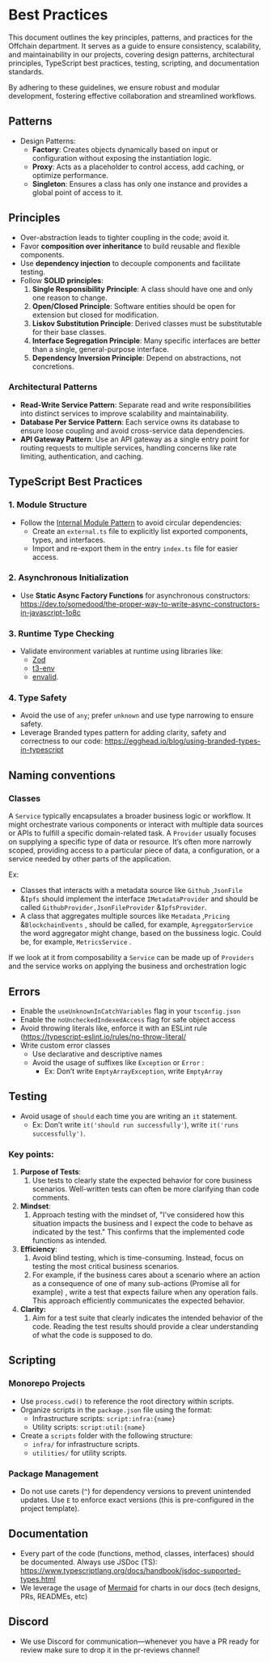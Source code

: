 
# Best Practices

This document outlines the key principles, patterns, and practices for the Offchain department. It serves as a guide to ensure consistency, scalability, and maintainability in our projects, covering design patterns, architectural principles, TypeScript best practices, testing, scripting, and documentation standards.

By adhering to these guidelines, we ensure robust and modular development, fostering effective collaboration and streamlined workflows.

## Patterns

- Design Patterns:
    - **Factory**: Creates objects dynamically based on input or configuration without exposing the instantiation logic.
    - **Proxy**: Acts as a placeholder to control access, add caching, or optimize performance.
    - **Singleton**: Ensures a class has only one instance and provides a global point of access to it.

## **Principles**

- Over-abstraction leads to tighter coupling in the code; avoid it.
- Favor **composition over inheritance** to build reusable and flexible components.
- Use **dependency injection** to decouple components and facilitate testing.
- Follow **SOLID principles**:
    1. **Single Responsibility Principle**: A class should have one and only one reason to change.
    2. **Open/Closed Principle**: Software entities should be open for extension but closed for modification.
    3. **Liskov Substitution Principle**: Derived classes must be substitutable for their base classes.
    4. **Interface Segregation Principle**: Many specific interfaces are better than a single, general-purpose interface.
    5. **Dependency Inversion Principle**: Depend on abstractions, not concretions.

### **Architectural Patterns**

- **Read-Write Service Pattern**: Separate read and write responsibilities into distinct services to improve scalability and maintainability.
- **Database Per Service Pattern**: Each service owns its database to ensure loose coupling and avoid cross-service data dependencies.
- **API Gateway Pattern**: Use an API gateway as a single entry point for routing requests to multiple services, handling concerns like rate limiting, authentication, and caching.

## **TypeScript Best Practices**

### **1. Module Structure**

- Follow the [Internal Module Pattern](https://medium.com/visual-development/how-to-fix-nasty-circular-dependency-issues-once-and-for-all-in-javascript-typescript-a04c987cf0de) to avoid circular dependencies:
    - Create an `external.ts` file to explicitly list exported components, types, and interfaces.
    - Import and re-export them in the entry `index.ts` file for easier access.

### **2. Asynchronous Initialization**

- Use **Static Async Factory Functions** for asynchronous constructors: https://dev.to/somedood/the-proper-way-to-write-async-constructors-in-javascript-1o8c

### **3. Runtime Type Checking**

- Validate environment variables at runtime using libraries like:
    - [Zod](https://zod.dev/)
    - [t3-env](https://github.com/t3-oss/t3-env)
    - [envalid](https://github.com/af/envalid).

### **4. Type Safety**

- Avoid the use of `any`; prefer `unknown` and use type narrowing to ensure safety.
- Leverage Branded types pattern for adding clarity, safety and correctness to our code:
    https://egghead.io/blog/using-branded-types-in-typescript

## Naming conventions

### Classes

A `Service` typically encapsulates a broader business logic or workflow. It might orchestrate various components or interact with multiple data sources or APIs to fulfill a specific domain-related task.
A `Provider` usually focuses on supplying a specific type of data or resource. It’s often more narrowly scoped, providing access to a particular piece of data, a configuration, or a service needed by other parts of the application.

Ex: 

- Classes that interacts with a metadata source like `Github` ,`JsonFile` &`Ipfs`  should implement the interface `IMetadataProvider` and should be called `GithubProvider,JsonFileProvider` &`IpfsProvider`.
- A class that aggregates multiple sources like `Metadata` ,`Pricing` &`BlockchainEvents` , should be called, for example, `AgreggatorService` the word aggregator might change, based on the bussiness logic. Could be, for example, `MetricsService` .

If we look at it from composability a `Service` can be made up of `Providers` and the service works on applying the business and orchestration logic

## Errors

- Enable the `useUnknownInCatchVariables` flag in your `tsconfig.json`
- Enable the `noUncheckedIndexedAccess` flag for safe object access
- Avoid throwing literals like, enforce it with an ESLint rule (https://typescript-eslint.io/rules/no-throw-literal/
- Write custom error classes
    - Use declarative and descriptive names
    - Avoid the usage of suffixes like `Exception` or `Error` :
        - Ex: Don’t write `EmptyArrayException`, write `EmptyArray`

## **Testing**

- Avoid usage of `should` each time you are writing an `it` statement.
    - Ex: Don’t write `it('should run successfully'`), write `it('runs successfully')`.

### **Key points:**

1. **Purpose of Tests**:
    1. Use tests to clearly state the expected behavior for core business scenarios. Well-written tests can often be more clarifying than code comments.
2. **Mindset**:
    1. Approach testing with the mindset of, "I've considered how this situation impacts the business and I expect the code to behave as indicated by the test." This confirms that the implemented code functions as intended.
3. **Efficiency**:
    1. Avoid blind testing, which is time-consuming. Instead, focus on testing the most critical business scenarios.
    2. For example, if the business cares about a scenario where an action as a consequence of one of many sub-actions (Promise all for example) , write a test that expects failure when any operation fails. This approach efficiently communicates the expected behavior.
4. **Clarity:**
    1. Aim for a test suite that clearly indicates the intended behavior of the code. Reading the test results should provide a clear understanding of what the code is supposed to do.

## **Scripting**

### **Monorepo Projects**

- Use `process.cwd()` to reference the root directory within scripts.
- Organize scripts in the `package.json` file using the format:
    - Infrastructure scripts: `script:infra:{name}`
    - Utility scripts: `script:util:{name}`
- Create a `scripts` folder with the following structure:
    - `infra/` for infrastructure scripts.
    - `utilities/` for utility scripts.

### **Package Management**

- Do not use carets (`^`) for dependency versions to prevent unintended updates. Use `E` to enforce exact versions (this is pre-configured in the project template).

## **Documentation**

- Every part of the code (functions, method, classes, interfaces) should be documented. Always use JSDoc (TS): https://www.typescriptlang.org/docs/handbook/jsdoc-supported-types.html
- We leverage the usage of [Mermaid](https://mermaid.js.org/) for charts in our docs (tech designs, PRs, READMEs, etc)

## **Discord**

- We use Discord for communication—whenever you have a PR ready for review make sure to drop it in the pr-reviews channel!